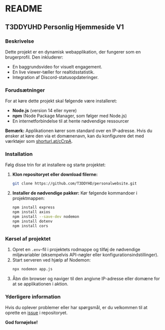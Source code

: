 # README

## T3DDYUHD Personlig Hjemmeside V1 

### Beskrivelse
Dette projekt er en dynamisk webapplikation, der fungerer som en brugerprofil. Den inkluderer:
- En baggrundsvideo for visuelt engagement.
- En live viewer-tæller for realtidsstatistik.
- Integration af Discord-statusopdateringer.

### Forudsætninger
For at køre dette projekt skal følgende være installeret:

- **Node.js** (version 14 eller nyere)
- **npm** (Node Package Manager, som følger med Node.js)
- En internetforbindelse til at hente nødvendige ressourcer

**Bemærk:** Applikationen kører som standard over en IP-adresse. Hvis du ønsker at køre den via et domænenavn, kan du konfigurere det med værktøjer som [shorturl.at/cCrpA](https://shorturl.at/cCrpA).

### Installation

Følg disse trin for at installere og starte projektet:

1. **Klon repositoryet eller download filerne:**
   ```bash
   git clone https://github.com/T3DDYHD/personalwebsite.git
   ```

2. **Installer de nødvendige pakker:**
   Kør følgende kommandoer i projektmappen:
   ```bash
   npm install express
   npm install axios
   npm install --save-dev nodemon
   npm install dotenv
   npm install cors
   ```

### Kørsel af projektet

1. Opret en `.env`-fil i projektets rodmappe og tilføj de nødvendige miljøvariabler (eksempelvis API-nøgler eller konfigurationsindstillinger).
2. Start serveren ved hjælp af Nodemon:
   ```bash
   npx nodemon app.js
   ```
3. Åbn din browser og naviger til den angivne IP-adresse eller domæne for at se applikationen i aktion.

### Yderligere information
Hvis du oplever problemer eller har spørgsmål, er du velkommen til at oprette en [issue](https://github.com/T3DDYHD/personalwebsite/issues) i repositoryet.

**God fornøjelse!**
